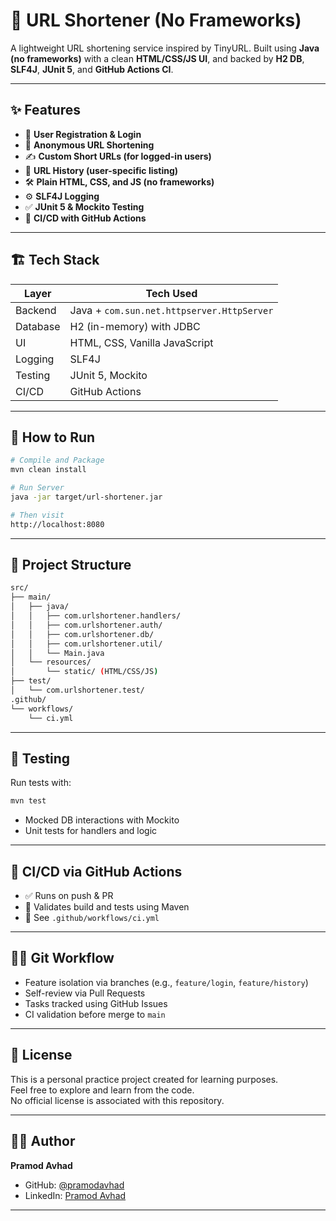 # 🔗 URL Shortener (No Frameworks)

A lightweight URL shortening service inspired by TinyURL. Built using **Java (no frameworks)** with a clean **HTML/CSS/JS UI**, and backed by **H2 DB**, **SLF4J**, **JUnit 5**, and **GitHub Actions CI**.

---

## ✨ Features

- 🔐 **User Registration & Login**
- 🔗 **Anonymous URL Shortening**
- ✍️ **Custom Short URLs (for logged-in users)**
- 📃 **URL History (user-specific listing)**
- 🛠️ **Plain HTML, CSS, and JS (no frameworks)**
- ⚙️ **SLF4J Logging**
- ✅ **JUnit 5 & Mockito Testing**
- 🚀 **CI/CD with GitHub Actions**

---

## 🏗️ Tech Stack

| Layer        | Tech Used                               |
|--------------|------------------------------------------|
| Backend      | Java + `com.sun.net.httpserver.HttpServer` |
| Database     | H2 (in-memory) with JDBC                 |
| UI           | HTML, CSS, Vanilla JavaScript            |
| Logging      | SLF4J                                    |
| Testing      | JUnit 5, Mockito                         |
| CI/CD        | GitHub Actions                           |

---

## 🚀 How to Run

```bash
# Compile and Package
mvn clean install

# Run Server
java -jar target/url-shortener.jar

# Then visit
http://localhost:8080
```

---

## 📁 Project Structure

```bash
src/
├── main/
│   ├── java/
│   │   ├── com.urlshortener.handlers/
│   │   ├── com.urlshortener.auth/
│   │   ├── com.urlshortener.db/
│   │   ├── com.urlshortener.util/
│   │   └── Main.java
│   └── resources/
│       └── static/ (HTML/CSS/JS)
├── test/
│   └── com.urlshortener.test/
.github/
└── workflows/
    └── ci.yml
```

---

## 🧪 Testing

Run tests with:

```bash
mvn test
```

- Mocked DB interactions with Mockito
- Unit tests for handlers and logic

---

## 🔄 CI/CD via GitHub Actions

- ✅ Runs on push & PR
- 🧪 Validates build and tests using Maven
- 📍 See `.github/workflows/ci.yml`

---

## 👨‍💻 Git Workflow

- Feature isolation via branches (e.g., `feature/login`, `feature/history`)
- Self-review via Pull Requests
- Tasks tracked using GitHub Issues
- CI validation before merge to `main`

---

## 📄 License

This is a personal practice project created for learning purposes.  
Feel free to explore and learn from the code.  
No official license is associated with this repository.

---

## 🙋‍♂️ Author

**Pramod Avhad**

- GitHub: [@pramodavhad](https://github.com/pramodavhad)
- LinkedIn: [Pramod Avhad](https://linkedin.com/in/pramod-avhad-bab8b6291)


---
